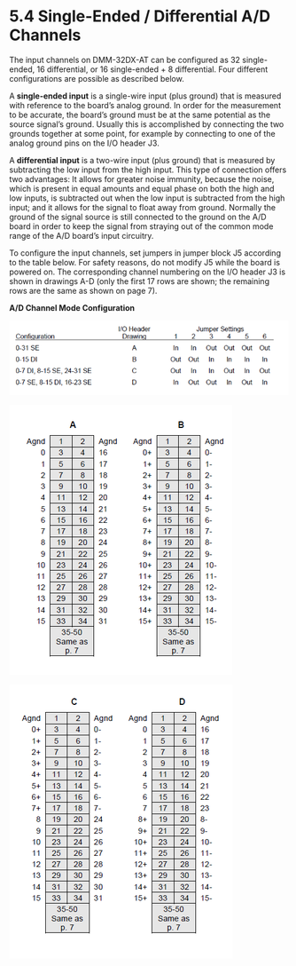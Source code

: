 # 5.4 Single-Ended / Differential A/D Channels

The input channels on DMM-32DX-AT can be configured as 32 single-ended, 16 differential, or 16 single-ended + 8 differential. Four different configurations are possible as described below. 

A **single-ended input** is a single-wire input \(plus ground\) that is measured with reference to the board’s analog ground. In order for the measurement to be accurate, the board’s ground must be at the same potential as the source signal’s ground. Usually this is accomplished by connecting the two grounds together at some point, for example by connecting to one of the analog ground pins on the I/O header J3. 

A **differential input** is a two-wire input \(plus ground\) that is measured by subtracting the low input from the high input. This type of connection offers two advantages: It allows for greater noise immunity, because the noise, which is present in equal amounts and equal phase on both the high and low inputs, is subtracted out when the low input is subtracted from the high input; and it allows for the signal to float away from ground. Normally the ground of the signal source is still connected to the ground on the A/D board in order to keep the signal from straying out of the common mode range of the A/D board’s input circuitry. 

To configure the input channels, set jumpers in jumper block J5 according to the table below. For safety reasons, do not modify J5 while the board is powered on. The corresponding channel numbering on the I/O header J3 is shown in drawings A-D \(only the first 17 rows are shown; the remaining rows are the same as shown on page 7\).

**A/D Channel Mode Configuration**

![](../../../.gitbook/assets/1%20%283%29.png)

![](../../../.gitbook/assets/2%20%282%29.png)

![](../../../.gitbook/assets/3%20%286%29.png)


